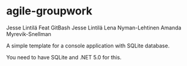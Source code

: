 # agile-groupwork

Jesse Lintilä
Feat GitBash Jesse Lintilä
Lena Nyman-Lehtinen
Amanda Myrevik-Snellman

A simple template for a console application with SQLite database.

You need to have SQLite and .NET 5.0 for this.
